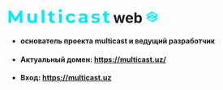 # <img src="static/img/2.png" width="200"> **web** <img src="static/img/0.png" width="25">

* #### основатель проекта **multicast** и ведущий разработчик
* #### Актуальный домен: https://multicast.uz/
* #### Вход: https://multicast.uz


